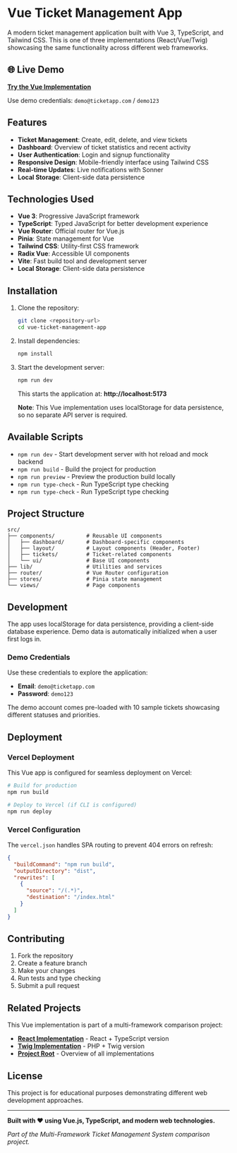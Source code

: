 # Vue Ticket Management App

A modern ticket management application built with Vue 3, TypeScript, and Tailwind CSS. This is one of three implementations (React/Vue/Twig) showcasing the same functionality across different web frameworks.

## 🌐 Live Demo

**[Try the Vue Implementation](https://vue-ticket-app-ten.vercel.app/)**

Use demo credentials: `demo@ticketapp.com` / `demo123`

## Features

- **Ticket Management**: Create, edit, delete, and view tickets
- **Dashboard**: Overview of ticket statistics and recent activity
- **User Authentication**: Login and signup functionality
- **Responsive Design**: Mobile-friendly interface using Tailwind CSS
- **Real-time Updates**: Live notifications with Sonner
- **Local Storage**: Client-side data persistence

## Technologies Used

- **Vue 3**: Progressive JavaScript framework
- **TypeScript**: Typed JavaScript for better development experience
- **Vue Router**: Official router for Vue.js
- **Pinia**: State management for Vue
- **Tailwind CSS**: Utility-first CSS framework
- **Radix Vue**: Accessible UI components
- **Vite**: Fast build tool and development server
- **Local Storage**: Client-side data persistence

## Installation

1. Clone the repository:
   ```bash
   git clone <repository-url>
   cd vue-ticket-management-app
   ```

2. Install dependencies:
   ```bash
   npm install
   ```

3. Start the development server:
   ```bash
   npm run dev
   ```

   This starts the application at: **http://localhost:5173**

   **Note**: This Vue implementation uses localStorage for data persistence, so no separate API server is required.

## Available Scripts

- `npm run dev` - Start development server with hot reload and mock backend
- `npm run build` - Build the project for production
- `npm run preview` - Preview the production build locally
- `npm run type-check` - Run TypeScript type checking
- `npm run type-check` - Run TypeScript type checking

## Project Structure

```
src/
├── components/          # Reusable UI components
│   ├── dashboard/       # Dashboard-specific components
│   ├── layout/          # Layout components (Header, Footer)
│   ├── tickets/         # Ticket-related components
│   └── ui/              # Base UI components
├── lib/                 # Utilities and services
├── router/              # Vue Router configuration
├── stores/              # Pinia state management
└── views/               # Page components
```

## Development

The app uses localStorage for data persistence, providing a client-side database experience. Demo data is automatically initialized when a user first logs in.

### Demo Credentials

Use these credentials to explore the application:
- **Email**: `demo@ticketapp.com`
- **Password**: `demo123`

The demo account comes pre-loaded with 10 sample tickets showcasing different statuses and priorities.

## Deployment

### Vercel Deployment

This Vue app is configured for seamless deployment on Vercel:

```bash
# Build for production
npm run build

# Deploy to Vercel (if CLI is configured)
npm run deploy
```

### Vercel Configuration

The `vercel.json` handles SPA routing to prevent 404 errors on refresh:

```json
{
  "buildCommand": "npm run build",
  "outputDirectory": "dist",
  "rewrites": [
    {
      "source": "/(.*)",
      "destination": "/index.html"
    }
  ]
}
```

## Contributing

1. Fork the repository
2. Create a feature branch
3. Make your changes
4. Run tests and type checking
5. Submit a pull request

## Related Projects

This Vue implementation is part of a multi-framework comparison project:

- **[React Implementation](../react-ticket-management-app/)** - React + TypeScript version
- **[Twig Implementation](../twig-ticket-management-app/)** - PHP + Twig version
- **[Project Root](../README.md)** - Overview of all implementations

## License

This project is for educational purposes demonstrating different web development approaches.

---

**Built with ❤️ using Vue.js, TypeScript, and modern web technologies.**

*Part of the Multi-Framework Ticket Management System comparison project.*